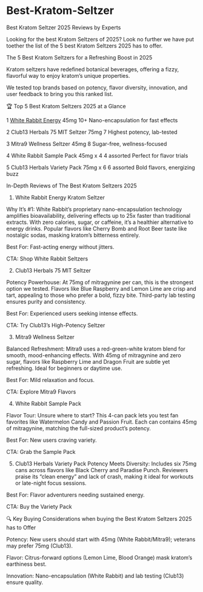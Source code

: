 # Best-Kratom-Seltzer
Best Kratom Seltzer 2025 Reviews by Experts

Looking for the best Kratom Seltzers of 2025? Look no further we have put toether the list of the 5 best Kratom Seltzers 2025 has to offer. 

The 5 Best Kratom Seltzers for a Refreshing Boost in 2025

Kratom seltzers have redefined botanical beverages, offering a fizzy, flavorful way to enjoy kratom’s unique properties. 

We tested top brands based on potency, flavor diversity, innovation, and user feedback to bring you this ranked list.

🏆 Top 5 Best Kratom Seltzers 2025 at a Glance

1	[White Rabbit Energy]([https://pages.github.com/](https://whiterabbitenergy.com/))	45mg	10+	Nano-encapsulation for fast effects

2	Club13 Herbals 75 MIT Seltzer	75mg	7	Highest potency, lab-tested

3	Mitra9 Wellness Seltzer	45mg	8	Sugar-free, wellness-focused

4	White Rabbit Sample Pack	45mg x 4	4 assorted	Perfect for flavor trials

5	Club13 Herbals Variety Pack	75mg x 6	6 assorted	Bold flavors, energizing buzz

In-Depth Reviews of The Best Kratom Seltzers 2025

1. White Rabbit Energy Kratom Seltzer

Why It’s #1: White Rabbit’s proprietary nano-encapsulation technology amplifies bioavailability, delivering effects up to 25x faster than traditional extracts. With zero calories, sugar, or caffeine, it’s a healthier alternative to energy drinks. Popular flavors like Cherry Bomb and Root Beer taste like nostalgic sodas, masking kratom’s bitterness entirely.

Best For: Fast-acting energy without jitters.

CTA: Shop White Rabbit Seltzers

2. Club13 Herbals 75 MIT Seltzer

Potency Powerhouse: At 75mg of mitragynine per can, this is the strongest option we tested. Flavors like Blue Raspberry and Lemon Lime are crisp and tart, appealing to those who prefer a bold, fizzy bite. Third-party lab testing ensures purity and consistency.

Best For: Experienced users seeking intense effects.

CTA: Try Club13’s High-Potency Seltzer

3. Mitra9 Wellness Seltzer

Balanced Refreshment: Mitra9 uses a red-green-white kratom blend for smooth, mood-enhancing effects. With 45mg of mitragynine and zero sugar, flavors like Raspberry Lime and Dragon Fruit are subtle yet refreshing. Ideal for beginners or daytime use.

Best For: Mild relaxation and focus.

CTA: Explore Mitra9 Flavors

4. White Rabbit Sample Pack

Flavor Tour: Unsure where to start? This 4-can pack lets you test fan favorites like Watermelon Candy and Passion Fruit. Each can contains 45mg of mitragynine, matching the full-sized product’s potency.

Best For: New users craving variety.

CTA: Grab the Sample Pack

5. Club13 Herbals Variety Pack
Potency Meets Diversity: Includes six 75mg cans across flavors like Black Cherry and Paradise Punch. Reviewers praise its “clean energy” and lack of crash, making it ideal for workouts or late-night focus sessions.

Best For: Flavor adventurers needing sustained energy.

CTA: Buy the Variety Pack

🔍 Key Buying Considerations when buying the Best Kratom Seltzers 2025 has to Offer

Potency: New users should start with 45mg (White Rabbit/Mitra9); veterans may prefer 75mg (Club13).

Flavor: Citrus-forward options (Lemon Lime, Blood Orange) mask kratom’s earthiness best.

Innovation: Nano-encapsulation (White Rabbit) and lab testing (Club13) ensure quality.


